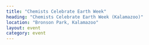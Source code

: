 ```yaml
---
title: "Chemists Celebrate Earth Week"
heading: "Chemists Celebrate Earth Week (Kalamazoo)"
location: "Bronson Park, Kalamazoo"
layout: event
category: event
---
```

